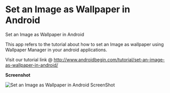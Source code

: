 Set an Image as Wallpaper in Android
============================================

Set an Image as Wallpaper in Android

This app refers to the tutorial about how to set an Image as wallpaper using Wallpaper Manager in your android applications. 

Visit our tutorial link @ http://www.androidbegin.com/tutorial/set-an-image-as-wallpaper-in-android/

**Screenshot**

![Set an Image as Wallpaper in Android ScreenShot](http://www.androidbegin.com/wp-content/uploads/2012/09/Wallpaper-Tutorial-ScreenShots.png)
